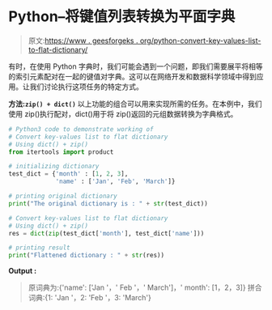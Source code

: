 # Python–将键值列表转换为平面字典

> 原文:[https://www . geesforgeks . org/python-convert-key-values-list-to-flat-dictionary/](https://www.geeksforgeeks.org/python-convert-key-values-list-to-flat-dictionary/)

有时，在使用 Python 字典时，我们可能会遇到一个问题，即我们需要展平将相等的索引元素配对在一起的键值对字典。这可以在网络开发和数据科学领域中得到应用。让我们讨论执行这项任务的特定方式。

**方法:`zip() + dict()`**
以上功能的组合可以用来实现所需的任务。在本例中，我们使用 zip()执行配对，dict()用于将 zip()返回的元组数据转换为字典格式。

```py
# Python3 code to demonstrate working of 
# Convert key-values list to flat dictionary
# Using dict() + zip()
from itertools import product

# initializing dictionary
test_dict = {'month' : [1, 2, 3],
             'name' : ['Jan', 'Feb', 'March']}

# printing original dictionary
print("The original dictionary is : " + str(test_dict))

# Convert key-values list to flat dictionary
# Using dict() + zip()
res = dict(zip(test_dict['month'], test_dict['name']))

# printing result 
print("Flattened dictionary : " + str(res)) 
```

**Output :**

> 原词典为:{'name': ['Jan '，' Feb '，' March']，' month': [1，2，3]}
> 拼合词典:{1: 'Jan '，2: 'Feb '，3: 'March'}